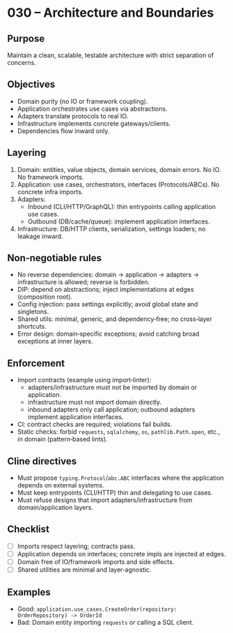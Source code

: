# 030 – Architecture and Boundaries

## Purpose
Maintain a clean, scalable, testable architecture with strict separation of concerns.

## Objectives
- Domain purity (no IO or framework coupling).
- Application orchestrates use cases via abstractions.
- Adapters translate protocols to real IO.
- Infrastructure implements concrete gateways/clients.
- Dependencies flow inward only.

## Layering
1. Domain: entities, value objects, domain services, domain errors. No IO. No framework imports.
2. Application: use cases, orchestrators, interfaces (Protocols/ABCs). No concrete infra imports.
3. Adapters:
   - Inbound (CLI/HTTP/GraphQL): thin entrypoints calling application use cases.
   - Outbound (DB/cache/queue): implement application interfaces.
4. Infrastructure: DB/HTTP clients, serialization, settings loaders; no leakage inward.

## Non‑negotiable rules
- No reverse dependencies: domain → application → adapters → infrastructure is allowed; reverse is forbidden.
- DIP: depend on abstractions; inject implementations at edges (composition root).
- Config injection: pass settings explicitly; avoid global state and singletons.
- Shared utils: minimal, generic, and dependency‑free; no cross‑layer shortcuts.
- Error design: domain‑specific exceptions; avoid catching broad exceptions at inner layers.

## Enforcement
- Import contracts (example using import‑linter):
  - adapters/infrastructure must not be imported by domain or application.
  - infrastructure must not import domain directly.
  - inbound adapters only call application; outbound adapters implement application interfaces.
- CI: contract checks are required; violations fail builds.
- Static checks: forbid `requests`, `sqlalchemy`, `os`, `pathlib.Path.open`, etc., in domain (pattern‑based lints).

## Cline directives
- Must propose `typing.Protocol`/`abc.ABC` interfaces where the application depends on external systems.
- Must keep entrypoints (CLI/HTTP) thin and delegating to use cases.
- Must refuse designs that import adapters/infrastructure from domain/application layers.

## Checklist
- [ ] Imports respect layering; contracts pass.
- [ ] Application depends on interfaces; concrete impls are injected at edges.
- [ ] Domain free of IO/framework imports and side effects.
- [ ] Shared utilities are minimal and layer‑agnostic.

## Examples
- Good: `application.use_cases.CreateOrder(repository: OrderRepository) -> OrderId`
- Bad: Domain entity importing `requests` or calling a SQL client.

